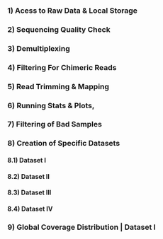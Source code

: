 ### 1) Acess to Raw Data & Local Storage

### 2) Sequencing Quality Check

### 3) Demultiplexing

### 4) Filtering For Chimeric Reads

### 5) Read Trimming & Mapping

### 6) Running Stats & Plots,

### 7) Filtering of Bad Samples

### 8) Creation of Specific Datasets

#### 8.1) **Dataset I**
#### 8.2) **Dataset II**
#### 8.3) **Dataset III**
#### 8.4) **Dataset IV**

### 9) Global Coverage Distribution | **Dataset I**